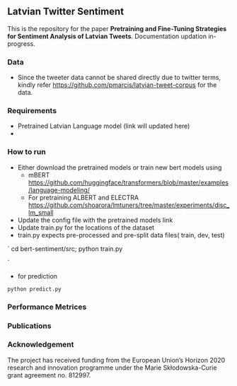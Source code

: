 ## Latvian Twitter Sentiment
This is the repository for the paper **Pretraining and Fine-Tuning Strategies for Sentiment Analysis of Latvian Tweets**. Documentation updation in-progress.

### 

### Data
- Since the tweeter data cannot be shared directly due to twitter terms, kindly refer https://github.com/pmarcis/latvian-tweet-corpus for the data.

### Requirements
- Pretrained Latvian Language model (link will updated here)
-  
### How to run
- Either download the pretrained models or train new bert models using 
  - mBERT https://github.com/huggingface/transformers/blob/master/examples/language-modeling/
  - For pretraining ALBERT and ELECTRA https://github.com/shoarora/lmtuners/tree/master/experiments/disc_lm_small
- Update the config file with the pretrained models link 
- Update train.py for the locations of the dataset
- train.py expects pre-processed and pre-split data files( train, dev, test)

`
cd bert-sentiment/src;
python train.py

`
- for prediction

`
python predict.py
`

### Performance Metrices

### Publications

### Acknowledgement
The project has received funding from the European Union’s Horizon 2020 research and innovation programme under the Marie Skłodowska-Curie grant agreement no. 812997.
